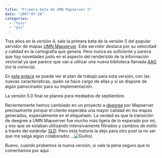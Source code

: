 ```yaml
---
title: "Primera beta de UMN Mapserver 5"
date: "2007-07-28"
categories: 
  - "foss"
  - "gis"
---
```


Tras años en la versión 4, sale la primera beta de la versión 5 del popular servidor de mapas [UMN Mapserver](http://mapserver.gis.umn.edu "UM Mapserver website"). Este servidor destaca por su velocidad y calidad en la cartografía que genera. Pero nunca es suficiente y parece que hay novedades justo en el aspecto del renderizdo de la información vectorial ya que parece que van a utilizar una nueva biblioteca llamada [AAG](http://www.antigrain.com/ "AntiGrain") (no la conocía).

En [este enlace](http://mapserver.gis.umn.edu/development/release_plans/mapserver_5_0/release_plan/ "MapServer 5.0 Release Plan") se puede ver el plan de trabajo para esta versión, con las nuevas características, quién se hace cargo de ellas y si se dispone de algún patrocinador para su implementación.

La versión 5.0 final se planea para mediados de septiembre.

Recientemente hemos cambiado en un proyecto a [deegree](http://www.deegree.org "Proyecto deegree") por Mapserver precisamente porque el cliente esperaba una mayor calidad en los mapas generados, especialmente en el etiquetado. La verdad es que la transición de deegree a UMN Mapserver fue mucho más ligera de lo esperado por mí, y eso que se estaban utilizando intensivamente filtrados y cambios de estilo a través del estándar [SLD](http://www.opengeospatial.org/standards/sld "OGC SLD"). Pero esta historia la dejo para otro post (a no ser que me salga algún colaborador....![Gui&ntilde;o](images/smiley-wink.gif "Gui&ntilde;o")).

Bueno, cuando probemos la nueva versión, si vale la pena seguro que lo comentamos por aquí.
